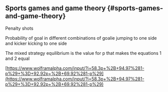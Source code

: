 ## Sports games and game theory {#sports-games-and-game-theory}

Penalty shots

Probability of goal in different combinations of goalie jumping to one side and kicker kicking to one side

The mixed strategy equilibrium is the value for p that makes the equations 1 and 2 equal

[https://www.wolframalpha.com/input/?i=58.3p+%2B+94.97%281-p%29+%3D+92.92p+%2B+69.92%281-p%29](https://www.wolframalpha.com/input/?i=58.3p+%2B+94.97%281-p%29+%3D+92.92p+%2B+69.92%281-p%29)